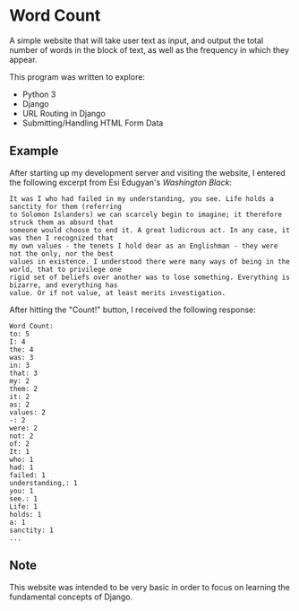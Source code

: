 # Word Count

A simple website that will take user text as input, and output the total number of words in the block of text, as well as the frequency in which they appear. 

This program was written to explore:
* Python 3
* Django
* URL Routing in Django
* Submitting/Handling HTML Form Data

## Example
After starting up my development server and visiting the website, I entered the following excerpt from Esi Edugyan's _Washington Black_:

```
It was I who had failed in my understanding, you see. Life holds a sanctity for them (referring 
to Solomon Islanders) we can scarcely begin to imagine; it therefore struck them as absurd that 
someone would choose to end it. A great ludicrous act. In any case, it was then I recognized that 
my own values - the tenets I hold dear as an Englishman - they were not the only, nor the best 
values in existence. I understood there were many ways of being in the world, that to privilege one 
rigid set of beliefs over another was to lose something. Everything is bizarre, and everything has 
value. Or if not value, at least merits investigation.
```
After hitting the "Count!" button, I received the following response:

```
Word Count:
to: 5 
I: 4 
the: 4 
was: 3 
in: 3 
that: 3 
my: 2 
them: 2 
it: 2 
as: 2 
values: 2 
-: 2 
were: 2 
not: 2 
of: 2 
It: 1 
who: 1 
had: 1 
failed: 1 
understanding,: 1 
you: 1 
see.: 1 
Life: 1 
holds: 1 
a: 1 
sanctity: 1 
...
```

## Note
This website was intended to be very basic in order to focus on learning the fundamental concepts of Django.
